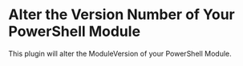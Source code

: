 # Alter the Version Number of Your PowerShell Module
This plugin will alter the ModuleVersion of your PowerShell Module. 